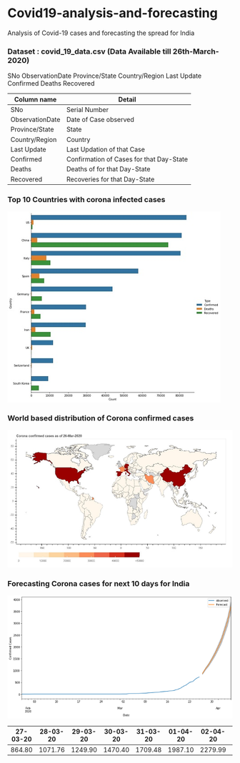 # Covid19-analysis-and-forecasting
Analysis of Covid-19 cases and forecasting the spread for India

### Dataset : covid_19_data.csv (Data Available till 26th-March-2020)

SNo	ObservationDate	Province/State	Country/Region	Last Update	Confirmed	Deaths	Recovered

                                                         
| __Column name__    | __Detail__                                                 |
|--------------------|------------------------------------------------------------|
| SNo                |  Serial Number                                             |
| ObservationDate    |  Date of Case observed                                     |
| Province/State     |  State                                                     |
| Country/Region     |  Country                                                   |
| Last Update        |  Last Updation of that Case                                |
| Confirmed          |  Confirmation of Cases for that Day-State                  |
| Deaths             |  Deaths of for that Day-State                              |
| Recovered          |  Recoveries for that Day-State                             |

### Top 10 Countries with corona infected cases 

![top10](https://github.com/yatinkode/Covid19-analysis-and-forecasting/blob/master/images/top10.jpg)

### World based distribution of Corona confirmed cases
![top10](https://github.com/yatinkode/Covid19-analysis-and-forecasting/blob/master/images/worldmap.JPG)

### Forecasting Corona cases for next 10 days for India
![top10](https://github.com/yatinkode/Covid19-analysis-and-forecasting/blob/master/images/forecast.png)

|  27-03-20 | 28-03-20 | 29-03-20 | 30-03-20 | 31-03-20 | 01-04-20 | 02-04-20 | 03-04-20 | 04-04-20 | 05-04-20 |
|-----------|----------|----------|----------|----------|----------|----------|----------|----------|----------|
|  864.80   | 1071.76  | 1249.90  | 1470.40  | 1709.48  | 1987.10  | 2279.99  | 2677.18  | 3098.26  | 3690.31  |


